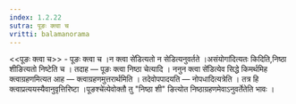 ```yaml
---
index: 1.2.22
sutra: पूङः क्त्वा च
vritti: balamanorama
---
```


<<पूङः क्त्वा च>> - पूङः क्त्वा च ।न क्त्वा से॑डित्यतो न सेडित्यनुवर्तते ।असंयोगा॑दित्यतः किदिति,निष्ठा शीङित्यतो निष्टेति च । तदाह —  पूङः क्त्वा निष्ठा चेत्यादि । ननुन क्त्वा से॑डित्येव सिद्धे किमर्थमिह क्त्वाग्रहणमित्यत आह —  क्त्वाग्रहणमुत्तरार्थमिति । तदेवोपपादयति —  नोपधादित्यत्रेति । तत्र हि क्त्वाप्रत्ययस्यैवानुवृत्तिरिष्टा ।पूङश्चे॑त्येवोक्तौ तु "निष्ठा शी" ङित्योत निष्ठाग्रहणमेवाऽनुवर्तेतेति भावः ।
